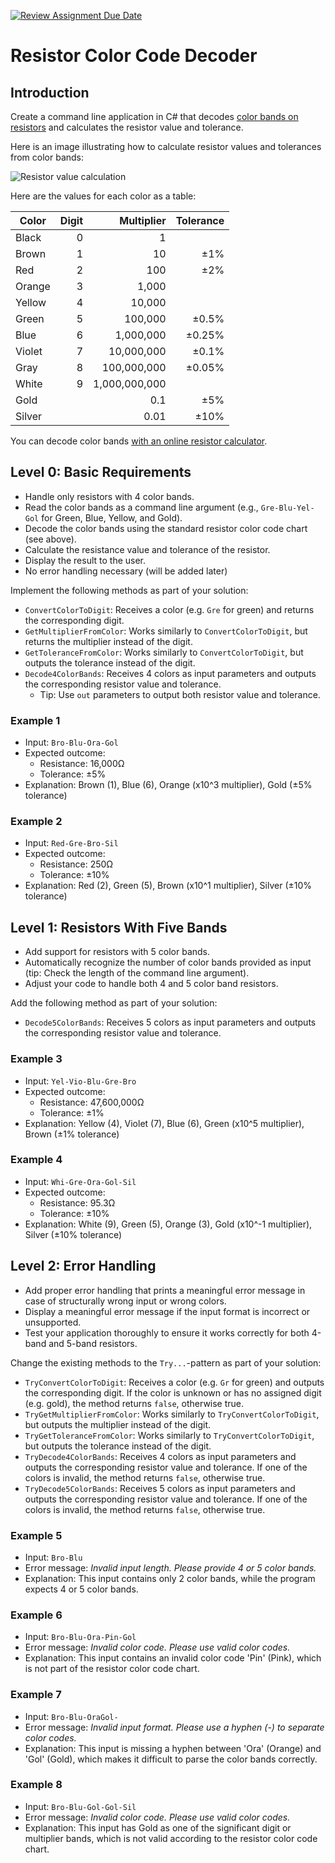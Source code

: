 [![Review Assignment Due Date](https://classroom.github.com/assets/deadline-readme-button-8d59dc4de5201274e310e4c54b9627a8934c3b88527886e3b421487c677d23eb.svg)](https://classroom.github.com/a/QY1BGdVg)
# Resistor Color Code Decoder

## Introduction

Create a command line application in C# that decodes [color bands on resistors](https://www.electronics-tutorials.ws/resistor/res_2.html) and calculates the resistor value and tolerance.

Here is an image illustrating how to calculate resistor values and tolerances from color bands:

![Resistor value calculation](https://www.digikey.at/-/media/Images/Marketing/Resources/Calculator/resistor-color-chart.png?la=en-AT&ts=4db603f5-4e9b-4759-84b7-21a04d18b1a8)

Here are the values for each color as a table:

| Color  | Digit |    Multiplier | Tolerance |
| ------ | ----: | ------------: | --------: |
| Black  |     0 |             1 |           |
| Brown  |     1 |            10 |       ±1% |
| Red    |     2 |           100 |       ±2% |
| Orange |     3 |         1,000 |           |
| Yellow |     4 |        10,000 |           |
| Green  |     5 |       100,000 |     ±0.5% |
| Blue   |     6 |     1,000,000 |    ±0.25% |
| Violet |     7 |    10,000,000 |     ±0.1% |
| Gray   |     8 |   100,000,000 |    ±0.05% |
| White  |     9 | 1,000,000,000 |           |
| Gold   |       |           0.1 |       ±5% |
| Silver |       |          0.01 |      ±10% |

You can decode color bands [with an online resistor calculator](https://www.digikey.at/en/resources/conversion-calculators/conversion-calculator-resistor-color-code).

## Level 0: Basic Requirements

* Handle only resistors with 4 color bands.
* Read the color bands as a command line argument (e.g., `Gre-Blu-Yel-Gol` for Green, Blue, Yellow, and Gold).
* Decode the color bands using the standard resistor color code chart (see above).
* Calculate the resistance value and tolerance of the resistor.
* Display the result to the user.
* No error handling necessary (will be added later)

Implement the following methods as part of your solution:

* `ConvertColorToDigit`: Receives a color (e.g. `Gre` for green) and returns the corresponding digit.
* `GetMultiplierFromColor`: Works similarly to `ConvertColorToDigit`, but returns the multiplier instead of the digit.
* `GetToleranceFromColor`: Works similarly to `ConvertColorToDigit`, but outputs the tolerance instead of the digit.
* `Decode4ColorBands`: Receives 4 colors as input parameters and outputs the corresponding resistor value and tolerance.
  * Tip: Use `out` parameters to output both resistor value and tolerance.

### Example 1

* Input: `Bro-Blu-Ora-Gol`
* Expected outcome:
  * Resistance: 16,000Ω
  * Tolerance: ±5%
* Explanation: Brown (1), Blue (6), Orange (x10^3 multiplier), Gold (±5% tolerance)

### Example 2

* Input: `Red-Gre-Bro-Sil`
* Expected outcome:
  * Resistance: 250Ω
  * Tolerance: ±10%
* Explanation: Red (2), Green (5), Brown (x10^1 multiplier), Silver (±10% tolerance)

## Level 1: Resistors With Five Bands

* Add support for resistors with 5 color bands.
* Automatically recognize the number of color bands provided as input (tip: Check the length of the command line argument).
* Adjust your code to handle both 4 and 5 color band resistors.

Add the following method as part of your solution:

* `Decode5ColorBands`: Receives 5 colors as input parameters and outputs the corresponding resistor value and tolerance.

### Example 3

* Input: `Yel-Vio-Blu-Gre-Bro`
* Expected outcome:
  * Resistance: 47,600,000Ω
  * Tolerance: ±1%
* Explanation: Yellow (4), Violet (7), Blue (6), Green (x10^5 multiplier), Brown (±1% tolerance)

### Example 4

* Input: `Whi-Gre-Ora-Gol-Sil`
* Expected outcome:
  * Resistance: 95.3Ω
  * Tolerance: ±10%
* Explanation: White (9), Green (5), Orange (3), Gold (x10^-1 multiplier), Silver (±10% tolerance)

## Level 2: Error Handling

* Add proper error handling that prints a meaningful error message in case of structurally wrong input or wrong colors.
* Display a meaningful error message if the input format is incorrect or unsupported.
* Test your application thoroughly to ensure it works correctly for both 4-band and 5-band resistors.

Change the existing methods to the `Try...`-pattern as part of your solution:

* `TryConvertColorToDigit`: Receives a color (e.g. `Gr` for green) and outputs the corresponding digit. If the color is unknown or has no assigned digit (e.g. gold), the method returns `false`, otherwise true.
* `TryGetMultiplierFromColor`: Works similarly to `TryConvertColorToDigit`, but outputs the multiplier instead of the digit.
* `TryGetToleranceFromColor`: Works similarly to `TryConvertColorToDigit`, but outputs the tolerance instead of the digit.
* `TryDecode4ColorBands`: Receives 4 colors as input parameters and outputs the corresponding resistor value and tolerance. If one of the colors is invalid, the method returns `false`, otherwise true.
* `TryDecode5ColorBands`: Receives 5 colors as input parameters and outputs the corresponding resistor value and tolerance. If one of the colors is invalid, the method returns `false`, otherwise true.

### Example 5

* Input: `Bro-Blu`
* Error message: *Invalid input length. Please provide 4 or 5 color bands.*
* Explanation: This input contains only 2 color bands, while the program expects 4 or 5 color bands.

### Example 6

* Input: `Bro-Blu-Ora-Pin-Gol`
* Error message: *Invalid color code. Please use valid color codes.*
* Explanation: This input contains an invalid color code 'Pin' (Pink), which is not part of the resistor color code chart.

### Example 7

* Input: `Bro-Blu-OraGol-`
* Error message: *Invalid input format. Please use a hyphen (-) to separate color codes.*
* Explanation: This input is missing a hyphen between 'Ora' (Orange) and 'Gol' (Gold), which makes it difficult to parse the color bands correctly.

### Example 8

* Input: `Bro-Blu-Gol-Gol-Sil`
* Error message: *Invalid color code. Please use valid color codes.*
* Explanation: This input has Gold as one of the significant digit or multiplier bands, which is not valid according to the resistor color code chart.
